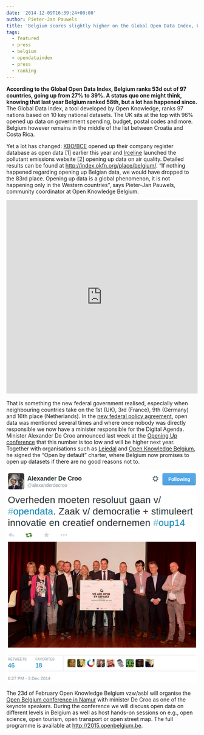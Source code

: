 ```yaml
---
date: '2014-12-09T16:39:24+00:00'
author: Pieter-Jan Pauwels
title: 'Belgium scores slightly higher on the Global Open Data Index, big expectations for 2015'
tags:
  - featured
  - press
  - belgium
  - opendataindex
  - press
  - ranking
---
```


**According to the Global Open Data Index, Belgium ranks 53d out of 97 countries, going up from 27% to 39%. A status quo one might think, knowing that last year Belgium ranked 58th, but a lot has happened since.**  
The Global Data Index, a tool developed by Open Knowledge, ranks 97 nations based on 10 key national datasets. The UK sits at the top with 96% opened up data on government spending, budget, postal codes and more. Belgium however remains in the middle of the list between Croatia and Costa Rica.

Yet a lot has changed: [KBO/BCE](http://datanews.knack.be/ict/nieuws/kbo-wordt-open-data-op-9-mei/article-normal-295713.html) opened up their company register database as open data \[1\] earlier this year and [Irceline](http://www.irceline.be/) launched the pollutant emissions website \[2\] opening up data on air quality. Detailed results can be found at <http://index.okfn.org/place/belgium/>. “If nothing happened regarding opening up Belgian data, we would have dropped to the 83rd place. Opening up data is a global phenomenon, it is not happening only in the Western countries”, says Pieter-Jan Pauwels, community coordinator at Open Knowledge Belgium.

<iframe frameborder="0" height="508px" src="http://index.okfn.org/vis/map/embed?embed_height=508px&embed_title=All%2520datasets%2520%3B%25202014&panel_tools=false&map_place=" width="100%"></iframe>

That is something the new federal government realised, especially when neighbouring countries take on the 1st (UK), 3rd (France), 9th (Germany) and 16th place (Netherlands). In the [new federal policy agreement](http://www.premier.be/sites/default/files/articles/Accord_de_Gouvernement_-_Regeerakkoord.pdf), open data was mentioned several times and where once nobody was directly responsible we now have a minister responsible for the Digital Agenda. Minister Alexander De Croo announced last week at the [Opening Up conference](http://www.opening-up.eu) that this number is too low and will be higher next year. Together with organisations such as [Leiedal](http://leiedal.be) and [Open Knowledge Belgium](http://okfn.be), he signed the “Open by default” charter, where Belgium now promises to open up datasets if there are no good reasons not to.

[![Screen Shot 2014-12-09 at 15.36.26](Screen-Shot-2014-12-09-at-15.36.26.png)](https://twitter.com/alexanderdecroo/status/540195548805230592)

The 23d of February Open Knowledge Belgium vzw/asbl will organise the [Open Belgium conference in Namur](http://2015.openbelgium.be/) with minister De Croo as one of the keynote speakers. During the conference we will discuss open data on different levels in Belgium as well as host hands-on sessions on e.g., open science, open tourism, open transport or open street map. The full programme is available at <http://2015.openbelgium.be>.
